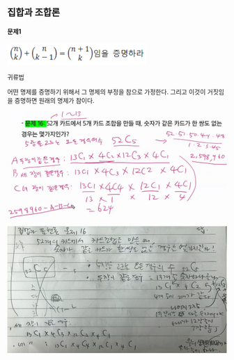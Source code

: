 

## 집합과 조합론





#### 문제1



![image-20201022095642172](images/image011.png)



귀류법

어떤 명제를 증명하기 위해서 그 명제의 부정을 참으로 가정한다. 그리고 이것이 거짓임을 증명하면 원래의 명제가 참이다.









![image-20201022111419929](images/image019.png)

![image-20201022112530692](images/image023.png)